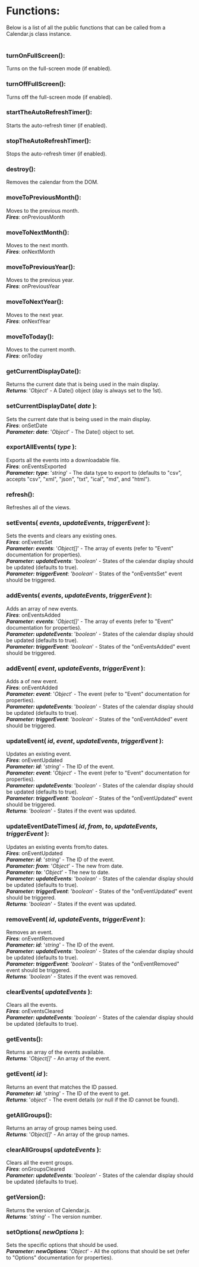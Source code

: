 # Functions:

Below is a list of all the public functions that can be called from a Calendar.js class instance.
<br>
<br>

### **turnOnFullScreen()**:
Turns on the full-screen mode (if enabled).

### **turnOffFullScreen()**:
Turns off the full-screen mode (if enabled).

### **startTheAutoRefreshTimer()**:
Starts the auto-refresh timer (if enabled).

### **stopTheAutoRefreshTimer()**:
Stops the auto-refresh timer (if enabled).

### **destroy()**:
Removes the calendar from the DOM.

### **moveToPreviousMonth()**:
Moves to the previous month.
<br>
***Fires***:  onPreviousMonth

### **moveToNextMonth()**:
Moves to the next month.
<br>
***Fires***:  onNextMonth

### **moveToPreviousYear()**:
Moves to the previous year.
<br>
***Fires***:  onPreviousYear

### **moveToNextYear()**:
Moves to the next year.
<br>
***Fires***:  onNextYear

### **moveToToday()**:
Moves to the current month.
<br>
***Fires***:  onToday

### **getCurrentDisplayDate()**:
Returns the current date that is being used in the main display.
<br>
***Returns***: '*Object*' - A Date() object (day is always set to the 1st).

### **setCurrentDisplayDate( *date* )**:
Sets the current date that is being used in the main display.
<br>
***Fires***:  onSetDate
<br>
***Parameter: date***: '*Object*' - The Date() object to set.

### **exportAllEvents( *type* )**:
Exports all the events into a downloadable file.
<br>
***Fires***:  onEventsExported
<br>
***Parameter: type***: '*string*' - The data type to export to (defaults to "csv", accepts "csv", "xml", "json", "txt", "ical", "md", and "html").

### **refresh()**:
Refreshes all of the views.

### **setEvents( *events*, *updateEvents*, *triggerEvent* )**:
Sets the events and clears any existing ones.
<br>
***Fires***:  onEventsSet
<br>
***Parameter: events***: '*Object[]*' - The array of events (refer to "Event" documentation for properties).
<br>
***Parameter: updateEvents***: '*boolean*' - States of the calendar display should be updated (defaults to true).
<br>
***Parameter: triggerEvent***: '*boolean*' - States of the "onEventsSet" event should be triggered.

### **addEvents( *events*, *updateEvents*, *triggerEvent* )**:
Adds an array of new events.
<br>
***Fires***:  onEventsAdded
<br>
***Parameter: events***: '*Object[]*' - The array of events (refer to "Event" documentation for properties).
<br>
***Parameter: updateEvents***: '*boolean*' - States of the calendar display should be updated (defaults to true).
<br>
***Parameter: triggerEvent***: '*boolean*' - States of the "onEventsAdded" event should be triggered.

### **addEvent( *event*, *updateEvents*, *triggerEvent* )**:
Adds a of new event.
<br>
***Fires***:  onEventAdded
<br>
***Parameter: event***: '*Object*' - The event (refer to "Event" documentation for properties).
<br>
***Parameter: updateEvents***: '*boolean*' - States of the calendar display should be updated (defaults to true).
<br>
***Parameter: triggerEvent***: '*boolean*' - States of the "onEventAdded" event should be triggered.

### **updateEvent( *id*, *event*, *updateEvents*, *triggerEvent* )**:
Updates an existing event.
<br>
***Fires***:  onEventUpdated
<br>
***Parameter: id***: '*string*' - The ID of the event.
<br>
***Parameter: event***: '*Object*' - The event (refer to "Event" documentation for properties).
<br>
***Parameter: updateEvents***: '*boolean*' - States of the calendar display should be updated (defaults to true).
<br>
***Parameter: triggerEvent***: '*boolean*' - States of the "onEventUpdated" event should be triggered.
<br>
***Returns***: '*boolean*' - States if the event was updated.

### **updateEventDateTimes( *id*, *from*, *to*, *updateEvents*, *triggerEvent* )**:
Updates an existing events from/to dates.
<br>
***Fires***:  onEventUpdated
<br>
***Parameter: id***: '*string*' - The ID of the event.
<br>
***Parameter: from***: '*Object*' - The new from date.
<br>
***Parameter: to***: '*Object*' - The new to date.
<br>
***Parameter: updateEvents***: '*boolean*' - States of the calendar display should be updated (defaults to true).
<br>
***Parameter: triggerEvent***: '*boolean*' - States of the "onEventUpdated" event should be triggered.
<br>
***Returns***: '*boolean*' - States if the event was updated.

### **removeEvent( *id*, *updateEvents*, *triggerEvent* )**:
Removes an event.
<br>
***Fires***:  onEventRemoved
<br>
***Parameter: id***: '*string*' - The ID of the event.
<br>
***Parameter: updateEvents***: '*boolean*' - States of the calendar display should be updated (defaults to true).
<br>
***Parameter: triggerEvent***: '*boolean*' - States of the "onEventRemoved" event should be triggered.
<br>
***Returns***: '*boolean*' - States if the event was removed.

### **clearEvents( *updateEvents* )**:
Clears all the events.
<br>
***Fires***:  onEventsCleared
<br>
***Parameter: updateEvents***: '*boolean*' - States of the calendar display should be updated (defaults to true).

### **getEvents()**:
Returns an array of the events available.
<br>
***Returns***: '*Object[]*' - An array of the event.

### **getEvent( *id* )**:
Returns an event that matches the ID passed.
<br>
***Parameter: id***: '*string*' - The ID of the event to get.
<br>
***Returns***: '*object*' - The event details (or null if the ID cannot be found).

### **getAllGroups()**:
Returns an array of group names being used.
<br>
***Returns***: '*Object[]*' - An array of the group names.

### **clearAllGroups( *updateEvents* )**:
Clears all the event groups.
<br>
***Fires***:  onGroupsCleared
<br>
***Parameter: updateEvents***: '*boolean*' - States of the calendar display should be updated (defaults to true).

### **getVersion()**:
Returns the version of Calendar.js.
<br>
***Returns***: '*string*' - The version number.

### **setOptions( *newOptions* )**:
Sets the specific options that should be used.
<br>
***Parameter: newOptions***: '*Object*' - All the options that should be set (refer to "Options" documentation for properties).